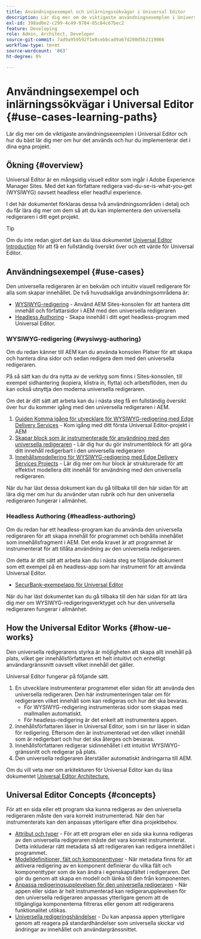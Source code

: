 ```yaml
---
title: Användningsexempel och inlärningssökvägar i Universal Editor
description: Lär dig mer om de viktigaste användningsexemplen i Universal Editor och hur du bäst lär dig mer om hur det används och hur du implementerar det i dina egna projekt.
exl-id: 398ad0e2-c299-4c49-9784-05c84c67bec2
feature: Developing
role: Admin, Architect, Developer
source-git-commit: 7ad9a959592f1e8cebbcad9a67d280d5b2119866
workflow-type: tm+mt
source-wordcount: '863'
ht-degree: 0%

---
```


# Användningsexempel och inlärningssökvägar i Universal Editor {#use-cases-learning-paths}

Lär dig mer om de viktigaste användningsexemplen i Universal Editor och hur du bäst lär dig mer om hur det används och hur du implementerar det i dina egna projekt.

## Ökning {#overview}

Universal Editor är en mångsidig visuell editor som ingår i Adobe Experience Manager Sites. Med det kan författare redigera vad-du-se-is-what-you-get (WYSIWYG) oavsett headless eller headful experience.

I det här dokumentet förklaras dessa två användningsområden i detalj och du får lära dig mer om dem så att du kan implementera den universella redigeraren i ditt eget projekt.

>[!TIP]
>
>Om du inte redan gjort det kan du läsa dokumentet [Universal Editor Introduction](/help/implementing/universal-editor/introduction.md) för att få en fullständig översikt över och ett värde för Universal Editor.

## Användningsexempel {#use-cases}

Den universella redigeraren är en bekväm och intuitiv visuell redigerare för alla som skapar innehållet. De två huvudsakliga användningsområdena är:

* [WYSIWYG-redigering](#wysiwyg-authoring) - Använd AEM Sites-konsolen för att hantera ditt innehåll och författarsidor i AEM med den universella redigeraren
* [Headless Authoring](#headless-authoring) - Skapa innehåll i ditt eget headless-program med Universal Editor.

### WYSIWYG-redigering {#wysiwyg-authoring}

Om du redan känner till AEM kan du använda konsolen Platser för att skapa och hantera dina sidor och sedan redigera dem med den universella redigeraren.

På så sätt kan du dra nytta av de verktyg som finns i Sites-konsolen, till exempel sidhantering (kopiera, klistra in, flytta) och arbetsflöden, men du kan också utnyttja den moderna universella redigeraren.

Om det är ditt sätt att arbeta kan du i nästa steg få en fullständig översikt över hur du kommer igång med den universella redigeraren i AEM.

1. [Guiden Komma igång för utvecklare för WYSIWYG-redigering med Edge Delivery Services](/help/edge/wysiwyg-authoring/edge-dev-getting-started.md) - Kom igång med ditt första Universal Editor-projekt i AEM
1. [Skapar block som är instrumenterade för användning med den universella redigeraren](/help/edge/wysiwyg-authoring/create-block.md) - Lär dig hur du gör instrumentblock för att göra ditt innehåll redigerbart i den universella redigeraren
1. [Innehållsmodellering för WYSIWYG-redigering med Edge Delivery Services Projects](/help/edge/wysiwyg-authoring/content-modeling.md) - Lär dig mer om hur block är strukturerade för att effektivt modellera ditt innehåll för användning med den universella redigeraren.

När du har läst dessa dokument kan du gå tillbaka till den här sidan för att lära dig mer om hur du använder utan rubrik och hur den universella redigeraren fungerar i allmänhet.

### Headless Authoring {#headless-authoring}

Om du redan har ett headless-program kan du använda den universella redigeraren för att skapa innehåll för programmet och behålla innehållet som innehållsfragment i AEM. Det enda kravet är att programmet är instrumenterat för att tillåta användning av den universella redigeraren.

Om detta är ditt sätt att arbeta kan du i nästa steg se följande dokument som ett exempel på en headless-app som har instrument för att använda Universal Editor.

* [SecurBank-exempelapp för Universal Editor](/help/implementing/universal-editor/securbank.md)

När du har läst dokumentet kan du gå tillbaka till den här sidan för att lära dig mer om WYSIWYG-redigeringsverktyget och hur den universella redigeraren fungerar i allmänhet.

## How the Universal Editor Works {#how-ue-works}

Den universella redigerarens styrka är möjligheten att skapa allt innehåll på plats, vilket ger innehållsförfattaren ett helt intuitivt och enhetligt användargränssnitt oavsett vilket innehåll det gäller.

Universal Editor fungerar på följande sätt.

1. En utvecklare instrumenterar programmet eller sidan för att använda den universella redigeraren. Den här instrumenteringen talar om för redigeraren vilket innehåll som kan redigeras och hur det ska bevaras.
   * För WYSIWYG-redigering instrumenteras sidor som skapas med mallmallen automatiskt.
   * För headless-redigering är det enkelt att instrumentera appen.
1. Innehållsförfattaren läser in Universal Editor, som i sin tur läser in sidan för redigering. Eftersom den är instrumenterad vet den vilket innehåll som är redigerbart och hur det ska återges och bevaras.
1. Innehållsförfattaren redigerar sidinnehållet i ett intuitivt WYSIWYG-gränssnitt och redigerar på plats.
1. Den universella redigeraren återställer automatiskt ändringarna till AEM.

Om du vill veta mer om arkitekturen för Universal Editor kan du läsa dokumentet [Universal Editor Architecture.](/help/implementing/universal-editor/architecture.md)

## Universal Editor Concepts {#concepts}

För att en sida eller ett program ska kunna redigeras av den universella redigeraren måste den vara korrekt instrumenterad. När den har instrumenterats kan den anpassas ytterligare efter dina projektbehov.

* [Attribut och typer](/help/implementing/universal-editor/attributes-types.md) - För att ett program eller en sida ska kunna redigeras av den universella redigeraren måste det vara korrekt instrumenterat. Detta inkluderar rätt metadata så att redigeraren kan redigera innehållet i programmet.
* [Modelldefinitioner, fält och komponenttyper](/help/implementing/universal-editor/field-types.md) - När metadata finns för att aktivera redigering av en komponent definierar du vilka fält och komponenttyper som de kan ändra i egenskapsfältet i redigeraren. Det gör du genom att skapa en modell och länka till den från komponenten.
* [Anpassa redigeringsupplevelsen för den universella redigeraren](/help/implementing/universal-editor/customizing.md) - När appen eller sidan är helt instrumenterad kan redigerarupplevelsen för den universella redigeraren anpassas ytterligare genom att de tillgängliga komponenterna filtreras eller genom att redigerarens funktionalitet utökas.
* [Universella redigeringshändelser](/help/implementing/universal-editor/events.md) - Du kan anpassa appen ytterligare genom att reagera på standardhändelser som universella skickar vid ändringar av innehållet och användargränssnittet.
